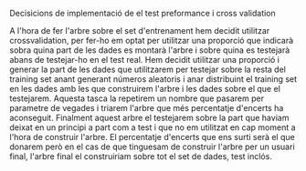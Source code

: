 Decisicions de implementació de el test preformance i cross validation


A l'hora de fer l'arbre sobre el set d'entrenament hem decidit utilitzar crossvalidation, per fer-ho em optat per utilitzar una proporció que indicarà sobra quina part de les dades es montarà l'arbre i sobre quina es testejarà abans de testejar-ho en el test real. Hem decidit utilitzar una proporció i generar la part de les dades que utilitzarem per testejar sobre la resta del training set anant generant números aleatoris i anar distribuint el training set en les dades amb les que construirem l'arbre i les dades sobre el que el testejarem. Aquesta tasca la repetirem un nombre que pasarem per parametre de vegades i triarem l'arbre que més percentatje d'encerts ha aconseguit. Finalment aquest arbre el testejarem sobre la part que haviam deixat en un principi a part com a test i que no em utilitzat en cap moment a l'hora de construir l'arbre. El percentatje d'encerts que ens surti serà el que donarem però en el cas de que tinguesam de construir l'arbre per un usuari final, l'arbre final el construiriam sobre tot el set de dades, test inclós. 
